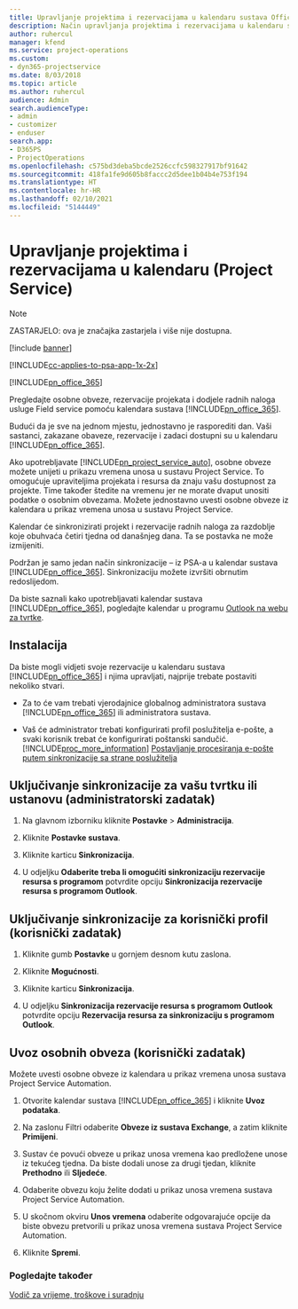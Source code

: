 ```yaml
---
title: Upravljanje projektima i rezervacijama u kalendaru sustava Office 365
description: Način upravljanja projektima i rezervacijama u kalendaru sustava Office 365
author: ruhercul
manager: kfend
ms.service: project-operations
ms.custom:
- dyn365-projectservice
ms.date: 8/03/2018
ms.topic: article
ms.author: ruhercul
audience: Admin
search.audienceType:
- admin
- customizer
- enduser
search.app:
- D365PS
- ProjectOperations
ms.openlocfilehash: c575bd3deba5bcde2526ccfc598327917bf91642
ms.sourcegitcommit: 418fa1fe9d605b8faccc2d5dee1b04b4e753f194
ms.translationtype: HT
ms.contentlocale: hr-HR
ms.lasthandoff: 02/10/2021
ms.locfileid: "5144449"
---
```

# <a name="manage-projects-and-bookings-in-your-calendar-project-service"></a>Upravljanje projektima i rezervacijama u kalendaru (Project Service)

> [!Note]
> ZASTARJELO: ova je značajka zastarjela i više nije dostupna.

[!include [banner](../includes/psa-now-project-operations.md)]

[!INCLUDE[cc-applies-to-psa-app-1x-2x](../includes/cc-applies-to-psa-app-1x-2x.md)]

[!INCLUDE[pn_office_365](../includes/pn-office-365.md)] 

Pregledajte osobne obveze, rezervacije projekata i dodjele radnih naloga usluge Field service pomoću kalendara sustava [!INCLUDE[pn_office_365](../includes/pn-office-365.md)].  
  
 Budući da je sve na jednom mjestu, jednostavno je rasporediti dan. Vaši sastanci, zakazane obaveze, rezervacije i zadaci dostupni su u kalendaru [!INCLUDE[pn_office_365](../includes/pn-office-365.md)].  
  
 Ako upotrebljavate [!INCLUDE[pn_project_service_auto](../includes/pn-project-service-auto.md)], osobne obveze možete unijeti u prikazu vremena unosa u sustavu Project Service. To omogućuje upraviteljima projekata i resursa da znaju vašu dostupnost za projekte. Time također štedite na vremenu jer ne morate dvaput unositi podatke o osobnim obvezama. Možete jednostavno uvesti osobne obveze iz kalendara u prikaz vremena unosa u sustavu Project Service.  
  
 Kalendar će sinkronizirati projekt i rezervacije radnih naloga za razdoblje koje obuhvaća četiri tjedna od današnjeg dana. Ta se postavka ne može izmijeniti.  
  
 Podržan je samo jedan način sinkronizacije – iz PSA-a u kalendar sustava [!INCLUDE[pn_office_365](../includes/pn-office-365.md)]. Sinkronizaciju možete izvršiti obrnutim redoslijedom. 
  
 Da biste saznali kako upotrebljavati kalendar sustava [!INCLUDE[pn_office_365](../includes/pn-office-365.md)], pogledajte kalendar u programu [Outlook na webu za tvrtke](https://support.office.com/article/Calendar-in-Outlook-on-the-web-for-business-5219c457-d1fe-4c2f-9032-1a816b88e936).  
  
## <a name="setup"></a>Instalacija  
 Da biste mogli vidjeti svoje rezervacije u kalendaru sustava [!INCLUDE[pn_office_365](../includes/pn-office-365.md)] i njima upravljati, najprije trebate postaviti nekoliko stvari.  
  
- Za to će vam trebati vjerodajnice globalnog administratora sustava [!INCLUDE[pn_office_365](../includes/pn-office-365.md)] ili administratora sustava.  
  
- Vaš će administrator trebati konfigurirati profil poslužitelja e-pošte, a svaki korisnik trebat će konfigurirati poštanski sandučić. [!INCLUDE[proc_more_information](../includes/proc-more-information.md)] [Postavljanje procesiranja e-pošte putem sinkronizacije sa strane poslužitelja](https://docs.microsoft.com/dynamics365/customerengagement/on-premises/admin/set-up-server-side-synchronization-of-email-appointments-contacts-and-tasks)  
  
## <a name="turn-on-synchronization-for-your-organization-admin-task"></a>Uključivanje sinkronizacije za vašu tvrtku ili ustanovu (administratorski zadatak)  
  
1.  Na glavnom izborniku kliknite **Postavke** > **Administracija**.  
  
2.  Kliknite **Postavke sustava**.  
  
3.  Kliknite karticu **Sinkronizacija**.  
  
4.  U odjeljku **Odaberite treba li omogućiti sinkronizaciju rezervacije resursa s programom** potvrdite opciju **Sinkronizacija rezervacije resursa s programom Outlook**.  
  
## <a name="turn-on-synchronization-for-your-user-profile-user-task"></a>Uključivanje sinkronizacije za korisnički profil (korisnički zadatak)  
  
1.  Kliknite gumb **Postavke** u gornjem desnom kutu zaslona.  
  
2.  Kliknite **Mogućnosti**.  
  
3.  Kliknite karticu **Sinkronizacija**.  
  
4.  U odjeljku **Sinkronizacija rezervacije resursa s programom Outlook** potvrdite opciju **Rezervacija resursa za sinkronizaciju s programom Outlook**.  
  
## <a name="import-your-personal-appointments-user-task"></a>Uvoz osobnih obveza (korisnički zadatak)  
 Možete uvesti osobne obveze iz kalendara u prikaz vremena unosa sustava Project Service Automation.  
  
1. Otvorite kalendar sustava [!INCLUDE[pn_office_365](../includes/pn-office-365.md)] i kliknite **Uvoz podataka**.  
  
2. Na zaslonu Filtri odaberite **Obveze iz sustava Exchange**, a zatim kliknite **Primijeni**.  
  
3. Sustav će povući obveze u prikaz unosa vremena kao predložene unose iz tekućeg tjedna. Da biste dodali unose za drugi tjedan, kliknite **Prethodno** ili **Sljedeće**.  
  
4. Odaberite obvezu koju želite dodati u prikaz unosa vremena sustava Project Service Automation.  
  
5. U skočnom okviru **Unos vremena** odaberite odgovarajuće opcije da biste obvezu pretvorili u prikaz unosa vremena sustava Project Service Automation.  
  
6. Kliknite **Spremi**.  
  
### <a name="see-also"></a>Pogledajte također  
 [Vodič za vrijeme, troškove i suradnju](../psa/time-expense-collaboration-guide.md)

